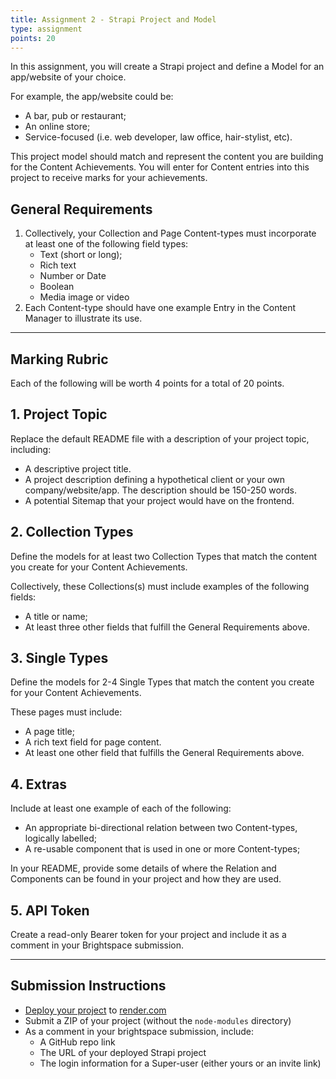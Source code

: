 ```yaml
---
title: Assignment 2 - Strapi Project and Model
type: assignment
points: 20
---
```


In this assignment, you will create a Strapi project and define a Model for an app/website of your choice.

For example, the app/website could be:
- A bar, pub or restaurant;
- An online store;
- Service-focused (i.e. web developer, law office, hair-stylist, etc).

This project model should match and represent the content you are building for the Content Achievements. You will enter for Content entries into this project to receive marks for your achievements.

## General Requirements
1. Collectively, your Collection and Page Content-types must incorporate at least one of the following field types:
    - Text (short or long);
    - Rich text
    - Number or Date
    - Boolean
    - Media image or video
2. Each Content-type should have one example Entry in the Content Manager to illustrate its use.

---

## Marking Rubric
Each of the following will be worth 4 points for a total of 20 points.

## 1. Project Topic
Replace the default README file with a description of your project topic, including:
- A descriptive project title.
- A project description defining a hypothetical client or your own company/website/app. The description should be 150-250 words.
- A potential Sitemap that your project would have on the frontend.

## 2. Collection Types
Define the models for at least two Collection Types that match the content you create for your Content Achievements.

Collectively, these Collections(s) must include examples of the following fields:
- A title or name;
- At least three other fields that fulfill the General Requirements above.

## 3. Single Types
Define the models for 2-4 Single Types that match the content you create for your Content Achievements. 

These pages must include:
- A page title;
- A rich text field for page content.
- At least one other field that fulfills the General Requirements above.

## 4. Extras
Include at least one example of each of the following:
- An appropriate bi-directional relation between two Content-types, logically labelled;
- A re-usable component that is used in one or more Content-types;

In your README, provide some details of where the Relation and Components can be found in your project and how they are used.

## 5. API Token
Create a read-only Bearer token for your project and include it as a comment in your Brightspace submission.

---

## Submission Instructions
- [Deploy your project](https://sait-wbdv.github.io/slides/f22/cpnt-200/strapi-deployment.html) to [render.com](https://render.com)
- Submit a ZIP of your project (without the `node-modules` directory)
- As a comment in your brightspace submission, include:
    - A GitHub repo link
    - The URL of your deployed Strapi project
    - The login information for a Super-user (either yours or an invite link)